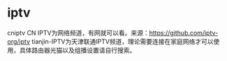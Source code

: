 # iptv
cniptv
CN IPTV为网络频道，有网就可以看。来源：https://github.com/iptv-org/iptv
tianjin-IPTV为天津联通IPTV频道，理论需要连接在家庭网络才可以使用，具体路由器光猫以及组播设置请自行搜索。
